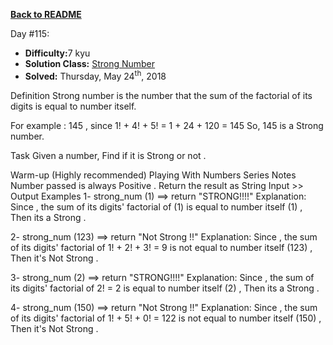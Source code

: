 ﻿<a href=https://github.com/hlais/Kata---a---Day><b>Back to README</b><a>

Day #115: 

* <b>Difficulty:</b>7 kyu
* <b>Solution Class:</b> [Strong Number](Strong%20Number.cs)
* <b>Solved:</b> Thursday, May 24<sup>th</sup>, 2018

Definition
Strong number is the number that the sum of the factorial of its digits is equal to number itself.

For example : 145 , since
1! + 4! + 5! = 1 + 24 + 120 = 145
So, 145 is a Strong number.

Task
Given a number, Find if it is Strong or not .

Warm-up (Highly recommended)
Playing With Numbers Series
Notes
Number passed is always Positive .
Return the result as String
Input >> Output Examples
1- strong_num (1)  ==> return "STRONG!!!!"
Explanation:
Since , the sum of its digits' factorial of (1) is equal to number itself (1) , Then its a Strong .

2- strong_num (123) ==> return "Not Strong !!"
Explanation:
Since , the sum of its digits' factorial of 1! + 2! + 3! = 9 is not equal to number itself (123) , Then it's Not Strong .

3- strong_num (2)  ==>  return "STRONG!!!!"
Explanation:
Since , the sum of its digits' factorial of 2! = 2 is equal to number itself (2) , Then its a Strong .

4- strong_num (150) ==> return "Not Strong !!"
Explanation:
Since , the sum of its digits' factorial of 1! + 5! + 0! = 122 is not equal to number itself (150) , Then it's Not Strong .
